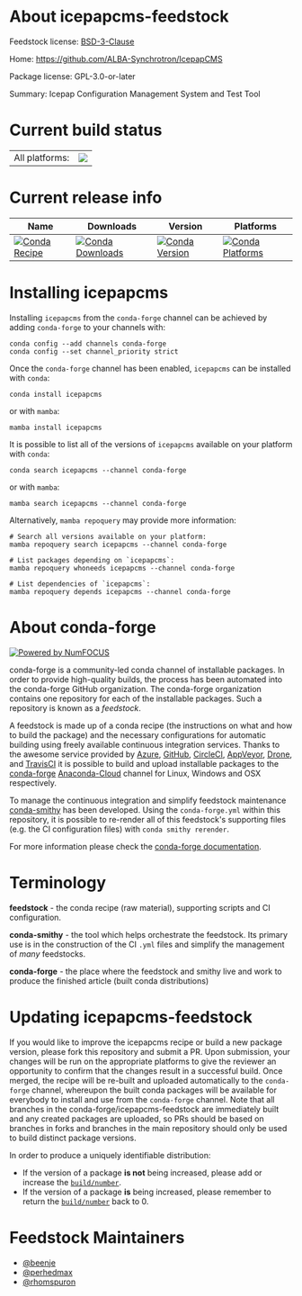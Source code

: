 About icepapcms-feedstock
=========================

Feedstock license: [BSD-3-Clause](https://github.com/conda-forge/icepapcms-feedstock/blob/main/LICENSE.txt)

Home: https://github.com/ALBA-Synchrotron/IcepapCMS

Package license: GPL-3.0-or-later

Summary: Icepap Configuration Management System and Test Tool

Current build status
====================


<table><tr><td>All platforms:</td>
    <td>
      <a href="https://dev.azure.com/conda-forge/feedstock-builds/_build/latest?definitionId=13659&branchName=main">
        <img src="https://dev.azure.com/conda-forge/feedstock-builds/_apis/build/status/icepapcms-feedstock?branchName=main">
      </a>
    </td>
  </tr>
</table>

Current release info
====================

| Name | Downloads | Version | Platforms |
| --- | --- | --- | --- |
| [![Conda Recipe](https://img.shields.io/badge/recipe-icepapcms-green.svg)](https://anaconda.org/conda-forge/icepapcms) | [![Conda Downloads](https://img.shields.io/conda/dn/conda-forge/icepapcms.svg)](https://anaconda.org/conda-forge/icepapcms) | [![Conda Version](https://img.shields.io/conda/vn/conda-forge/icepapcms.svg)](https://anaconda.org/conda-forge/icepapcms) | [![Conda Platforms](https://img.shields.io/conda/pn/conda-forge/icepapcms.svg)](https://anaconda.org/conda-forge/icepapcms) |

Installing icepapcms
====================

Installing `icepapcms` from the `conda-forge` channel can be achieved by adding `conda-forge` to your channels with:

```
conda config --add channels conda-forge
conda config --set channel_priority strict
```

Once the `conda-forge` channel has been enabled, `icepapcms` can be installed with `conda`:

```
conda install icepapcms
```

or with `mamba`:

```
mamba install icepapcms
```

It is possible to list all of the versions of `icepapcms` available on your platform with `conda`:

```
conda search icepapcms --channel conda-forge
```

or with `mamba`:

```
mamba search icepapcms --channel conda-forge
```

Alternatively, `mamba repoquery` may provide more information:

```
# Search all versions available on your platform:
mamba repoquery search icepapcms --channel conda-forge

# List packages depending on `icepapcms`:
mamba repoquery whoneeds icepapcms --channel conda-forge

# List dependencies of `icepapcms`:
mamba repoquery depends icepapcms --channel conda-forge
```


About conda-forge
=================

[![Powered by
NumFOCUS](https://img.shields.io/badge/powered%20by-NumFOCUS-orange.svg?style=flat&colorA=E1523D&colorB=007D8A)](https://numfocus.org)

conda-forge is a community-led conda channel of installable packages.
In order to provide high-quality builds, the process has been automated into the
conda-forge GitHub organization. The conda-forge organization contains one repository
for each of the installable packages. Such a repository is known as a *feedstock*.

A feedstock is made up of a conda recipe (the instructions on what and how to build
the package) and the necessary configurations for automatic building using freely
available continuous integration services. Thanks to the awesome service provided by
[Azure](https://azure.microsoft.com/en-us/services/devops/), [GitHub](https://github.com/),
[CircleCI](https://circleci.com/), [AppVeyor](https://www.appveyor.com/),
[Drone](https://cloud.drone.io/welcome), and [TravisCI](https://travis-ci.com/)
it is possible to build and upload installable packages to the
[conda-forge](https://anaconda.org/conda-forge) [Anaconda-Cloud](https://anaconda.org/)
channel for Linux, Windows and OSX respectively.

To manage the continuous integration and simplify feedstock maintenance
[conda-smithy](https://github.com/conda-forge/conda-smithy) has been developed.
Using the ``conda-forge.yml`` within this repository, it is possible to re-render all of
this feedstock's supporting files (e.g. the CI configuration files) with ``conda smithy rerender``.

For more information please check the [conda-forge documentation](https://conda-forge.org/docs/).

Terminology
===========

**feedstock** - the conda recipe (raw material), supporting scripts and CI configuration.

**conda-smithy** - the tool which helps orchestrate the feedstock.
                   Its primary use is in the construction of the CI ``.yml`` files
                   and simplify the management of *many* feedstocks.

**conda-forge** - the place where the feedstock and smithy live and work to
                  produce the finished article (built conda distributions)


Updating icepapcms-feedstock
============================

If you would like to improve the icepapcms recipe or build a new
package version, please fork this repository and submit a PR. Upon submission,
your changes will be run on the appropriate platforms to give the reviewer an
opportunity to confirm that the changes result in a successful build. Once
merged, the recipe will be re-built and uploaded automatically to the
`conda-forge` channel, whereupon the built conda packages will be available for
everybody to install and use from the `conda-forge` channel.
Note that all branches in the conda-forge/icepapcms-feedstock are
immediately built and any created packages are uploaded, so PRs should be based
on branches in forks and branches in the main repository should only be used to
build distinct package versions.

In order to produce a uniquely identifiable distribution:
 * If the version of a package **is not** being increased, please add or increase
   the [``build/number``](https://docs.conda.io/projects/conda-build/en/latest/resources/define-metadata.html#build-number-and-string).
 * If the version of a package **is** being increased, please remember to return
   the [``build/number``](https://docs.conda.io/projects/conda-build/en/latest/resources/define-metadata.html#build-number-and-string)
   back to 0.

Feedstock Maintainers
=====================

* [@beenje](https://github.com/beenje/)
* [@perhedmax](https://github.com/perhedmax/)
* [@rhomspuron](https://github.com/rhomspuron/)

